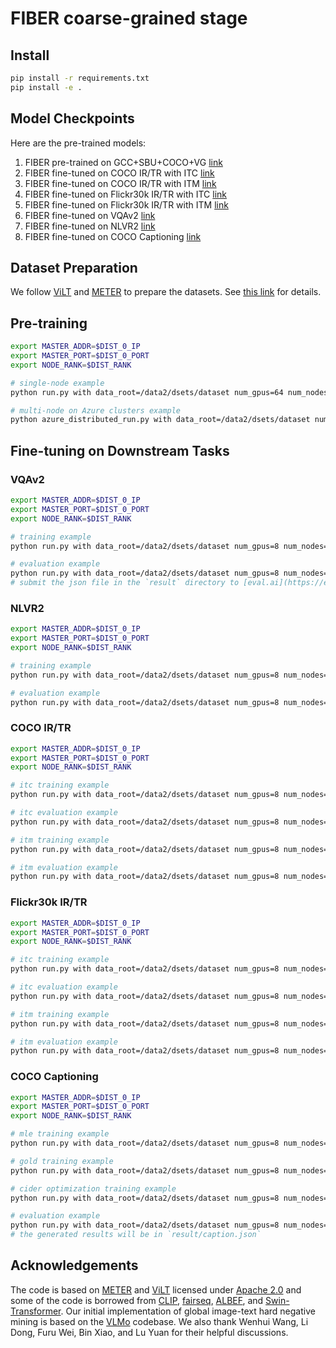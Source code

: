 # FIBER coarse-grained stage

## Install

```bash
pip install -r requirements.txt
pip install -e .
```

## Model Checkpoints

Here are the pre-trained models:
1. FIBER pre-trained on GCC+SBU+COCO+VG [link](https://datarelease.blob.core.windows.net/fiber/coarse_grained/fiber_pretrain.ckpt)
2. FIBER fine-tuned on COCO IR/TR with ITC [link](https://datarelease.blob.core.windows.net/fiber/coarse_grained/fiber_coco_irtr_itc.ckpt)
3. FIBER fine-tuned on COCO IR/TR with ITM [link](https://datarelease.blob.core.windows.net/fiber/coarse_grained/fiber_coco_irtr_itm.ckpt)
4. FIBER fine-tuned on Flickr30k IR/TR with ITC [link](https://datarelease.blob.core.windows.net/fiber/coarse_grained/fiber_f30k_irtr_itc.ckpt)
5. FIBER fine-tuned on Flickr30k IR/TR with ITM [link](https://datarelease.blob.core.windows.net/fiber/coarse_grained/fiber_f30k_irtr_itm.ckpt)
6. FIBER fine-tuned on VQAv2 [link](https://datarelease.blob.core.windows.net/fiber/coarse_grained/fiber_vqa.ckpt)
7. FIBER fine-tuned on NLVR2 [link](https://datarelease.blob.core.windows.net/fiber/coarse_grained/fiber_nlvr2.ckpt)
8. FIBER fine-tuned on COCO Captioning [link](https://datarelease.blob.core.windows.net/fiber/coarse_grained/fiber_coco_caption.ckpt)


## Dataset Preparation

We follow [ViLT](https://github.com/dandelin/ViLT) and [METER](https://github.com/zdou0830/METER) to prepare the datasets. See [this link](https://github.com/dandelin/ViLT/blob/master/DATA.md) for details.

## Pre-training

```bash
export MASTER_ADDR=$DIST_0_IP
export MASTER_PORT=$DIST_0_PORT
export NODE_RANK=$DIST_RANK

# single-node example
python run.py with data_root=/data2/dsets/dataset num_gpus=64 num_nodes=1 task_mlm_itm_itc per_gpu_batchsize=8

# multi-node on Azure clusters example
python azure_distributed_run.py with data_root=/data2/dsets/dataset num_gpus=8 num_nodes=8 task_mlm_itm_itc per_gpu_batchsize=8
``` 

## Fine-tuning on Downstream Tasks

### VQAv2

```bash
export MASTER_ADDR=$DIST_0_IP
export MASTER_PORT=$DIST_0_PORT
export NODE_RANK=$DIST_RANK

# training example
python run.py with data_root=/data2/dsets/dataset num_gpus=8 num_nodes=1 task_finetune_vqa per_gpu_batchsize=8 load_path=fiber_pretrain.ckpt

# evaluation example
python run.py with data_root=/data2/dsets/dataset num_gpus=8 num_nodes=1 task_finetune_vqa per_gpu_batchsize=32 load_path=fiber_vqa.ckpt test_only=True
# submit the json file in the `result` directory to [eval.ai](https://eval.ai/web/challenges/challenge-page/830/overview) evaluation server to get the test-dev and/or test-std scores.
```

### NLVR2

```bash
export MASTER_ADDR=$DIST_0_IP
export MASTER_PORT=$DIST_0_PORT
export NODE_RANK=$DIST_RANK

# training example
python run.py with data_root=/data2/dsets/dataset num_gpus=8 num_nodes=1  task_finetune_nlvr2 per_gpu_batchsize=8 load_path=fiber_pretrain.ckpt

# evaluation example
python run.py with data_root=/data2/dsets/dataset num_gpus=8 num_nodes=1  task_finetune_nlvr2 per_gpu_batchsize=32 load_path=fiber_nlvr2.ckpt test_only=True
``` 

### COCO IR/TR

```bash
export MASTER_ADDR=$DIST_0_IP
export MASTER_PORT=$DIST_0_PORT
export NODE_RANK=$DIST_RANK

# itc training example
python run.py with data_root=/data2/dsets/dataset num_gpus=8 num_nodes=1 task_finetune_irtr_itc_coco per_gpu_batchsize=128 load_path=fiber_pretrain.ckpt

# itc evaluation example
python run.py with data_root=/data2/dsets/dataset num_gpus=8 num_nodes=1 task_finetune_irtr_itc_coco per_gpu_batchsize=32 load_path=fiber_coco_irtr_itc.ckpt get_recall_metric=True test_only=True

# itm training example
python run.py with data_root=/data2/dsets/dataset num_gpus=8 num_nodes=1 task_finetune_irtr_itm_coco per_gpu_batchsize=8 load_path=fiber_pretrain.ckpt

# itm evaluation example
python run.py with data_root=/data2/dsets/dataset num_gpus=8 num_nodes=1 task_finetune_irtr_itm_coco per_gpu_batchsize=32 load_path=fiber_coco_irtr_itc.ckpt get_recall_metric=True get_recall_metric_itc=False test_only=True
``` 

### Flickr30k IR/TR

```bash
export MASTER_ADDR=$DIST_0_IP
export MASTER_PORT=$DIST_0_PORT
export NODE_RANK=$DIST_RANK

# itc training example
python run.py with data_root=/data2/dsets/dataset num_gpus=8 num_nodes=1 task_finetune_irtr_itc_f30k per_gpu_batchsize=128 load_path=fiber_coco_irtr_itc.ckpt

# itc evaluation example
python run.py with data_root=/data2/dsets/dataset num_gpus=8 num_nodes=1 task_finetune_irtr_itc_f30k per_gpu_batchsize=32 load_path=fiber_f30k_irtr_itc.ckpt get_recall_metric=True test_only=True

# itm training example
python run.py with data_root=/data2/dsets/dataset num_gpus=8 num_nodes=1 task_finetune_irtr_itm_f30k per_gpu_batchsize=8 load_path=fiber_coco_irtr_itm.ckpt

# itm evaluation example
python run.py with data_root=/data2/dsets/dataset num_gpus=8 num_nodes=1 task_finetune_irtr_itm_f30k per_gpu_batchsize=32 load_path=fiber_f30k_irtr_itm.ckpt get_recall_metric=True get_recall_metric_itc=False
```

### COCO Captioning

```bash
export MASTER_ADDR=$DIST_0_IP
export MASTER_PORT=$DIST_0_PORT
export NODE_RANK=$DIST_RANK

# mle training example
python run.py with data_root=/data2/dsets/dataset num_gpus=8 num_nodes=1 task_finetune_caption_mle_coco per_gpu_batchsize=8 load_path=fiber_pretrain.ckpt

# gold training example
python run.py with data_root=/data2/dsets/dataset num_gpus=8 num_nodes=1 task_finetune_caption_gold_coco per_gpu_batchsize=8 load_path=fiber_coco_caption_mle.ckpt

# cider optimization training example
python run.py with data_root=/data2/dsets/dataset num_gpus=8 num_nodes=1 task_finetune_caption_cider_coco per_gpu_batchsize=8 load_path=fiber_coco_caption_gold.ckpt

# evaluation example
python run.py with data_root=/data2/dsets/dataset num_gpus=8 num_nodes=1 task_finetune_caption_mle_coco per_gpu_batchsize=32 load_path=fiber_coco_caption.ckpt
# the generated results will be in `result/caption.json`
```


## Acknowledgements

The code is based on [METER](https://github.com/zdou0830/METER) and [ViLT](https://github.com/dandelin/ViLT) licensed under [Apache 2.0](https://github.com/dandelin/ViLT/blob/master/LICENSE) and some of the code is borrowed from [CLIP](https://github.com/openai/CLIP), [fairseq](https://github.com/facebookresearch/fairseq), [ALBEF](https://github.com/salesforce/ALBEF), and [Swin-Transformer](https://github.com/microsoft/Swin-Transformer). Our initial implementation of global image-text hard negative mining is based on the [VLMo](https://github.com/microsoft/unilm/tree/master/vlmo) codebase. We also thank Wenhui Wang, Li Dong, Furu Wei, Bin Xiao, and Lu Yuan for their helpful discussions.
